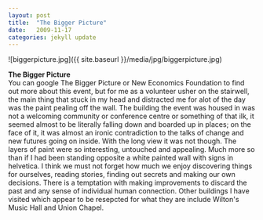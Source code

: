 ```yaml
---
layout: post
title:  "The Bigger Picture"
date:   2009-11-17
categories: jekyll update
---
```

![biggerpicture.jpg]({{ site.baseurl }}/media/jpg/biggerpicture.jpg)

__The Bigger Picture__  
You can google The Bigger Picture or New Economics Foundation to find out more about this event, but for me as a volunteer usher on the stairwell, the main thing that stuck in my head and distracted me for alot of the day was the paint pealing off the wall. The building the event was housed in was not a welcoming community or conference centre or something of that ilk, it seemed almost to be literally falling down and boarded up in places; on the face of it, it was almost an ironic contradiction to the talks of change and new futures going on inside. With the long view it was not though. The layers of paint were so interesting, untouched and appealing. Much more so than if I had been standing opposite a white painted wall with signs in helvetica. I think we must not forget how much we enjoy discovering things for ourselves, reading stories, finding out secrets and making our own decisions. There is a temptation with making improvements to discard the past and any sense of individual human connection. Other buildings I have visited which appear to be resepcted for what they are include Wilton's Music Hall and Union Chapel.
